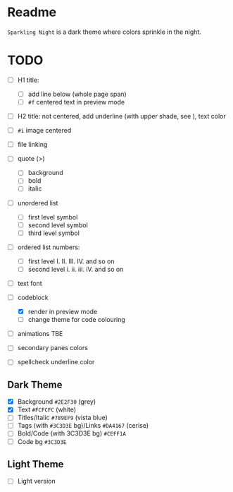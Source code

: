 # Readme

`Sparkling Night` is a dark theme where colors sprinkle in the night.

# TODO

- [ ] H1 title: 
  - [ ] add line below (whole page span)
  - [ ] `#f` centered text in preview mode

- [ ] H2 title: not centered, add underline (with upper shade, see ), text color

- [ ] `#i` image centered

- [ ] file linking

- [ ] quote (>)
  - [ ] background
  - [ ] bold
  - [ ] italic

- [ ] unordered list
  - [ ] first level symbol
  - [ ] second level symbol
  - [ ] third level symbol

- [ ] ordered list numbers: 
  - [ ] first level I. II. III. IV. and so on
  - [ ] second level i. ii. iii. iV. and so on
- [ ] text font

- [ ] codeblock
  - [x] render in preview mode
  - [ ] change theme for code colouring

- [ ] animations TBE
- [ ] secondary panes colors

- [ ] spellcheck underline color

## Dark Theme

- [x] Background `#2E2F30` (grey)
- [x] Text `#FCFCFC` (white)
- [ ] Titles/Italic `#789EF9` (vista blue)
- [ ] Tags (with `#3C3D3E` bg)/Links `#DA4167` (cerise)
- [ ] Bold/Code (with 3C3D3E bg) `#CEFF1A`
- [ ] Code bg `#3C3D3E`

## Light Theme

- [ ] Light version